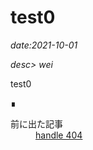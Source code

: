 # test0

*date:2021-10-01*

*desc> wei*

test0
<footer class="post-footer">&#8718;</footer><nav class="post-recent"><dl><dt>前に出た記事</dt><dd><a href="handle-404">handle 404</a></dd></dl></nav>